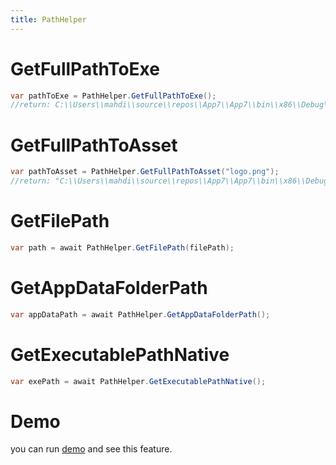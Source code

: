 ```yaml
---
title: PathHelper
---
```


# GetFullPathToExe

```cs
var pathToExe = PathHelper.GetFullPathToExe();
//return: C:\\Users\\mahdi\\source\\repos\\App7\\App7\\bin\\x86\\Debug\\net6.0-windows10.0.19041.0\\win10-x86\\AppX"
```

# GetFullPathToAsset

```cs
var pathToAsset = PathHelper.GetFullPathToAsset("logo.png");
//return: "C:\\Users\\mahdi\\source\\repos\\App7\\App7\\bin\\x86\\Debug\\net6.0-windows10.0.19041.0\\win10-x86\\AppX\\Assets\\logo.png"
```

# GetFilePath
```cs
var path = await PathHelper.GetFilePath(filePath);
```

# GetAppDataFolderPath
```cs
var appDataPath = await PathHelper.GetAppDataFolderPath();
```

# GetExecutablePathNative
```cs
var exePath = await PathHelper.GetExecutablePathNative();
```

# Demo
you can run [demo](https://github.com/Ghost1372/DevWinUI) and see this feature.
